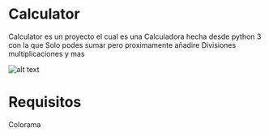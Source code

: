# Calculator

Calculator es un proyecto el cual es una 
Calculadora hecha desde python 3 con la que
Solo podes sumar pero proximamente añadire
Divisiones multiplicaciones y mas

![alt text](https://media.discordapp.net/attachments/884959791577956383/892241852907008010/1632796240761.png)

# Requisitos

Colorama
